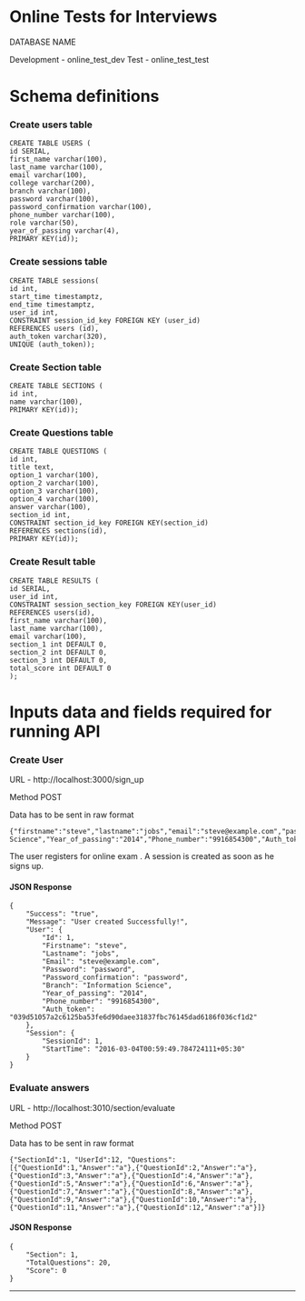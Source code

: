 Online Tests for Interviews
===========================

DATABASE NAME

Development - online_test_dev
Test - online_test_test


# Schema definitions

### Create users table
```
CREATE TABLE USERS (
id SERIAL,
first_name varchar(100),
last_name varchar(100),
email varchar(100),
college varchar(200),
branch varchar(100),
password varchar(100),
password_confirmation varchar(100),
phone_number varchar(100),
role varchar(50),
year_of_passing varchar(4),
PRIMARY KEY(id));
```

### Create sessions table
```
CREATE TABLE sessions(
id int,
start_time timestamptz,
end_time timestamptz,
user_id int,
CONSTRAINT session_id_key FOREIGN KEY (user_id)
REFERENCES users (id),
auth_token varchar(320),
UNIQUE (auth_token));
```

### Create Section table
```
CREATE TABLE SECTIONS (
id int,
name varchar(100),
PRIMARY KEY(id));
```

### Create Questions table
```
CREATE TABLE QUESTIONS (
id int,
title text,
option_1 varchar(100),
option_2 varchar(100),
option_3 varchar(100),
option_4 varchar(100),
answer varchar(100),
section_id int,
CONSTRAINT section_id_key FOREIGN KEY(section_id)
REFERENCES sections(id),
PRIMARY KEY(id));
```

### Create Result table

```
CREATE TABLE RESULTS (
id SERIAL,
user_id int,
CONSTRAINT session_section_key FOREIGN KEY(user_id)
REFERENCES users(id),
first_name varchar(100),
last_name varchar(100),
email varchar(100),
section_1 int DEFAULT 0,
section_2 int DEFAULT 0,
section_3 int DEFAULT 0,
total_score int DEFAULT 0
);
```

# Inputs data and fields required for running API


### Create User

URL - http://localhost:3000/sign_up

Method POST

Data has to be sent in raw format
```
{"firstname":"steve","lastname":"jobs","email":"steve@example.com","password":"password","password_confirmation":"password","Branch":"Information Science","Year_of_passing":"2014","Phone_number":"9916854300","Auth_token":"039d51057a2c6125ba53fe6d90daee31837fbc76145dad6186f036cf1d2"}
```
The user registers for online exam . A session is created as soon as he signs up.

#### JSON Response

```
{
	"Success": "true",
	"Message": "User created Successfully!",
	"User": {
		"Id": 1,
		"Firstname": "steve",
		"Lastname": "jobs",
		"Email": "steve@example.com",
		"Password": "password",
		"Password_confirmation": "password",
		"Branch": "Information Science",
		"Year_of_passing": "2014",
		"Phone_number": "9916854300",
		"Auth_token": "039d51057a2c6125ba53fe6d90daee31837fbc76145dad6186f036cf1d2"
	},
	"Session": {
		"SessionId": 1,
		"StartTime": "2016-03-04T00:59:49.784724111+05:30"
	}
}
```

### Evaluate answers

URL - http://localhost:3010/section/evaluate

Method POST

Data has to be sent in raw format
```
{"SectionId":1, "UserId":12, "Questions":[{"QuestionId":1,"Answer":"a"},{"QuestionId":2,"Answer":"a"},{"QuestionId":3,"Answer":"a"},{"QuestionId":4,"Answer":"a"},{"QuestionId":5,"Answer":"a"},{"QuestionId":6,"Answer":"a"},{"QuestionId":7,"Answer":"a"},{"QuestionId":8,"Answer":"a"},{"QuestionId":9,"Answer":"a"},{"QuestionId":10,"Answer":"a"},{"QuestionId":11,"Answer":"a"},{"QuestionId":12,"Answer":"a"}]}
```

#### JSON Response
```
{
	"Section": 1,
	"TotalQuestions": 20,
	"Score": 0
}
```

---

